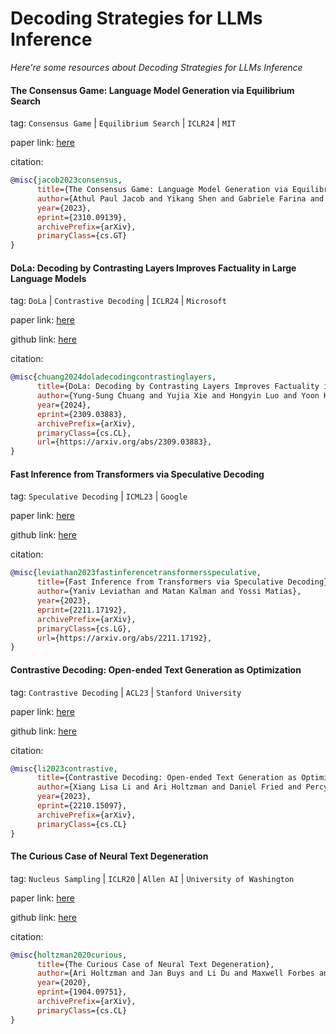 # Decoding Strategies for LLMs Inference
*Here're some resources about Decoding Strategies for LLMs Inference*


#### The Consensus Game: Language Model Generation via Equilibrium Search

tag: `Consensus Game` | `Equilibrium Search` | `ICLR24` | `MIT`

paper link: [here](https://openreview.net/pdf?id=n9xeGcI4Yg)

citation:

```bibtex
@misc{jacob2023consensus,
      title={The Consensus Game: Language Model Generation via Equilibrium Search}, 
      author={Athul Paul Jacob and Yikang Shen and Gabriele Farina and Jacob Andreas},
      year={2023},
      eprint={2310.09139},
      archivePrefix={arXiv},
      primaryClass={cs.GT}
}
```


#### DoLa: Decoding by Contrasting Layers Improves Factuality in Large Language Models

tag: `DoLa` | `Contrastive Decoding` | `ICLR24` | `Microsoft`

paper link: [here](https://arxiv.org/pdf/2309.03883)

github link: [here](https://github.com/voidism/DoLa)

citation:

```bibtex
@misc{chuang2024doladecodingcontrastinglayers,
      title={DoLa: Decoding by Contrasting Layers Improves Factuality in Large Language Models}, 
      author={Yung-Sung Chuang and Yujia Xie and Hongyin Luo and Yoon Kim and James Glass and Pengcheng He},
      year={2024},
      eprint={2309.03883},
      archivePrefix={arXiv},
      primaryClass={cs.CL},
      url={https://arxiv.org/abs/2309.03883}, 
}
```


#### Fast Inference from Transformers via Speculative Decoding

tag: `Speculative Decoding` | `ICML23` | `Google`

paper link: [here](https://arxiv.org/pdf/2211.17192)

github link: [here](https://github.com/lucidrains/speculative-decoding)

citation:

```bibtex
@misc{leviathan2023fastinferencetransformersspeculative,
      title={Fast Inference from Transformers via Speculative Decoding}, 
      author={Yaniv Leviathan and Matan Kalman and Yossi Matias},
      year={2023},
      eprint={2211.17192},
      archivePrefix={arXiv},
      primaryClass={cs.LG},
      url={https://arxiv.org/abs/2211.17192}, 
}
```

#### Contrastive Decoding: Open-ended Text Generation as Optimization

tag: `Contrastive Decoding` | `ACL23` | `Stanford University`

paper link: [here](https://aclanthology.org/2023.acl-long.687.pdf)

github link: [here](https://github.com/XiangLi1999/ContrastiveDecoding)

citation:

```bibtex
@misc{li2023contrastive,
      title={Contrastive Decoding: Open-ended Text Generation as Optimization}, 
      author={Xiang Lisa Li and Ari Holtzman and Daniel Fried and Percy Liang and Jason Eisner and Tatsunori Hashimoto and Luke Zettlemoyer and Mike Lewis},
      year={2023},
      eprint={2210.15097},
      archivePrefix={arXiv},
      primaryClass={cs.CL}
}
```


#### The Curious Case of Neural Text Degeneration

tag: `Nucleus Sampling` | `ICLR20` | `Allen AI` | `University of Washington`

paper link: [here](https://arxiv.org/pdf/2209.11057.pdf)

github link: [here](https://github.com/ari-holtzman/degen)

citation:

```bibtex
@misc{holtzman2020curious,
      title={The Curious Case of Neural Text Degeneration}, 
      author={Ari Holtzman and Jan Buys and Li Du and Maxwell Forbes and Yejin Choi},
      year={2020},
      eprint={1904.09751},
      archivePrefix={arXiv},
      primaryClass={cs.CL}
}
```
